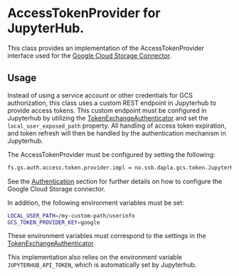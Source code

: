 # AccessTokenProvider for JupyterHub.

This class provides an implementation of the AccessTokenProvider interface used for the 
[Google Cloud Storage Connector](https://github.com/GoogleCloudDataproc/hadoop-connectors/tree/master/gcs).

## Usage

Instead of using a service account or other credentials for GCS authorization, this class uses a custom REST endpoint in 
Jupyterhub to provide access tokens. This custom endpoint must be configured in Jupyterhub by utilizing the
[TokenExchangeAuthenticator](../TokenExchangeAuthenticator) and set the `local_user_exposed_path` property. 
All handling of access token expiration, and token refresh will then be handled by the authentication mechanism in
Jupyterhub. 

The AccessTokenProvider must be configured by setting the following:

```bash
fs.gs.auth.access.token.provider.impl = no.ssb.dapla.gcs.token.JupyterHubAccessTokenProvider
```

See the
[Authentication](https://github.com/GoogleCloudDataproc/hadoop-connectors/blob/master/gcs/CONFIGURATION.md#authentication)
section for further details on how to configure the Google Cloud Storage connector.

In addition, the following environment variables must be set:

```bash
LOCAL_USER_PATH=/my-custom-path/userinfo
GCS_TOKEN_PROVIDER_KEY=google
```

These environment variables must correspond to the settings in the
[TokenExchangeAuthenticator](../TokenExchangeAuthenticator).

This implementation also relies on the environment variable `JUPYTERHUB_API_TOKEN`, which is automatically set by Jupyterhub.

